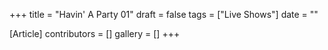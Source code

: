 +++
title = "Havin' A Party 01"
draft = false
tags = ["Live Shows"]
date = ""

[Article]
contributors = []
gallery = []
+++